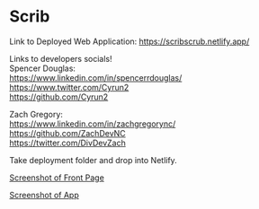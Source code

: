 # Scrib

Link to Deployed Web Application:
https://scribscrub.netlify.app/


Links to developers socials! <br>
Spencer Douglas: <br>
https://www.linkedin.com/in/spencerrdouglas/ <br>
https://www.twitter.com/Cyrun2 <br>
https://github.com/Cyrun2 

Zach Gregory: <br>
https://www.linkedin.com/in/zachgregorync/ <br>
https://github.com/ZachDevNC <br>
https://twitter.com/DivDevZach 

Take deployment folder and drop into Netlify. 

[Screenshot of Front Page](./images/scribscreenshot.jpg)

[Screenshot of App](./images/scribapp.jpg)
